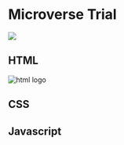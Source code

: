 # Microverse Trial
![](https://assets-global.website-files.com/5dbb30f00775d4c32191a4df/60647153d5fa0747b61f2fcb_horizontal-logo-white-340.webp)

## HTML
![html logo](https://thumbs.dreamstime.com/b/c%C3%B3digo-icono-de-oro-html-ilustraci%C3%B3n-vectorial-del-fondo-part%C3%ADculas-doradas-en-oscuro-169924339.jpg)

## CSS


## Javascript
